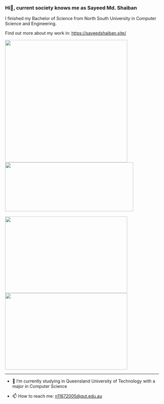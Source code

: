 ### Hi👋, current society knows me as Sayeed Md. Shaiban
<p>I finished my Bachelor of Science from North South University in Computer Science and Engineering.<p>
<p>Find out more about my work in: <a href="https://sayeedshaiban.site/">https://sayeedshaiban.site/</a></p>


<a href="https://github.com/anuraghazra/github-readme-stats">
  <img align="center" src="https://github-readme-stats.vercel.app/api?username=sayeedk06&show_icons=true&theme=tokyonight" width="400px"/> 
  
  <img align="center" src="https://github-readme-stats.vercel.app/api/top-langs/?username=sayeedk06&theme=tokyonight&langs_count=6&layout=compact&count_private=true" height="160px" width="420px"/>
</a>

<br />
<br />
<div>
  <img align="center" src="https://media.giphy.com/media/CTX0ivSQbI78A/giphy.gif" height="250px" width="400px"/>
  <img align="center" src="https://media.giphy.com/media/UEGwYCVTBFa9tJEf66/giphy.gif" height="250px" width="400px"/>
</div>
<hr>


<!--
**sayeedk06/sayeedk06** is a ✨ _special_ ✨ repository because its `README.md` (this file) appears on your GitHub profile.

Here are some ideas to get you started:

<br />
<br />


- 🔭 I’m currently working on ...
-->
<!-- - 👯 I’m looking to collaborate on ... -->
- 🌱 I’m currently studying in Queensland University of Technology with a major in Computer Science
<!-- - 🤔 I’m looking for help with ... -->
<!-- - 💬 Ask me about ... -->
- 📫 How to reach me: <a href="mailto:n11672005@qut.edu.au">n11672005@qut.edu.au</a>

<!-- - 😄 Pronouns: ...
- ⚡ Fun fact: ... -->
